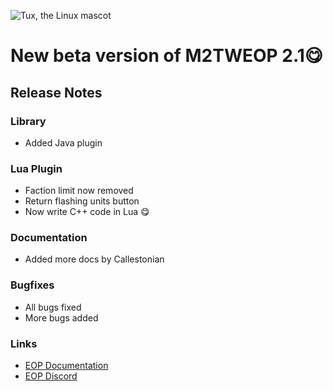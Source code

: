 
![Tux, the Linux mascot](https://i.imgur.com/jqzoYoQ.png)

# New beta version of M2TWEOP 2.1😋

## Release Notes

###  Library
- Added Java plugin

### Lua Plugin
- Faction limit now removed
- Return flashing units button
- Now write C++ code in Lua 😋

### Documentation
- Added more docs by Callestonian

### Bugfixes
- All bugs fixed
- More bugs added

### Links
* [EOP Documentation](https://youneuoy.github.io/M2TWEOP-library/)
* [EOP Discord](https://discord.gg/cG2Paep9)
